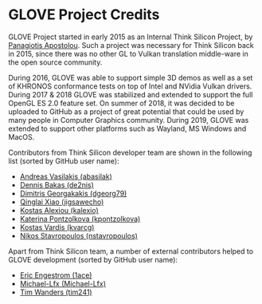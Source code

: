 # GLOVE Project Credits

GLOVE Project started in early 2015 as an Internal Think Silicon Project, by [Panagiotis Apostolou](https://github.com/hiddenbitious). Such a project was necessary for Think Silicon back in 2015, since there was no other GL to Vulkan translation middle-ware in the open source community.

During 2016, GLOVE was able to support simple 3D demos as well as a set of KHRONOS conformance tests on top of Intel and NVidia Vulkan drivers. During 2017 & 2018 GLOVE was stabilized and extended to support the full OpenGL ES 2.0 feature set. On summer of 2018, it was decided to be uploaded to GitHub as a project of great potential that could be used by many people in Computer Graphics community. During 2019, GLOVE was extended to support other platforms such as Wayland, MS Windows and MacOS. 

Contributors from Think Silicon developer team are shown in the following list (sorted by GitHub user name):

* [Andreas Vasilakis (abasilak)](https://github.com/abasilak)
* [Dennis Bakas (de2nis)](https://github.com/de2nis)
* [Dimitris Georgakakis (dgeorg79)](https://github.com/dgeorg79)
* [Qinglai Xiao (jigsawecho)](https://github.com/jigsawecho)
* [Kostas Alexiou (kalexio)](https://github.com/kalexio)
* [Katerina Pontzolkova (kpontzolkova)](https://github.com/kpontzolkova)
* [Kostas Vardis (kvarcg)](https://github.com/kvarcg)
* [Nikos Stavropoulos (nstavropoulos)](https://github.com/nstavropoulos)

Apart from Think Silicon team, a number of external contributors helped to GLOVE development (sorted by GitHub user name):

* [Eric Engestrom (1ace)](https://github.com/1ace)
* [Michael-Lfx (Michael-Lfx)](https://github.com/Michael-Lfx)
* [Tim Wanders (tim241)](https://github.com/tim241)

